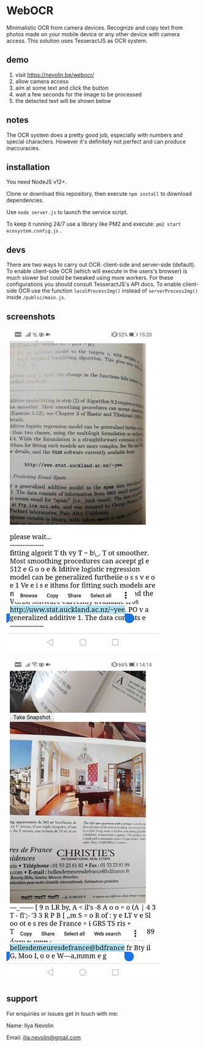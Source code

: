 # WebOCR
Minimalistic OCR from camera devices. Recognize and copy text from photos made on your mobile device or any other device with camera access. This solution uses TesseractJS as OCR system.

## demo

1. visit https://nevolin.be/webocr/
2. allow camera access
3. aim at some text and click the button
4. wait a few seconds for the image to be processed
5. the detected text will be shown below

## notes

The OCR system does a pretty good job, especially with numbers and special characters. However it's definitely not perfect and can produce inaccuracies.

## installation

You need NodeJS v12+.

Clone or download this repository, then execute `npm install` to download dependencies.

Use `node server.js` to launch the service script.

To keep it running 24/7 use a library like PM2 and execute: `pm2 start ecosystem.config.js` .

## devs

There are two ways to carry out OCR: client-side and server-side (default).
To enable client-side OCR (which will execute in the users's browser) is much slower but could be tweaked using more workers. For these configurations you should consult TesseractJS's API docs. To enable client-side OCR use the function `localProcessImg()` instead of `serverProcessImg()` inside `/public/main.js`.

## screenshots

![demo ocr 1](git_assets/demo_b3.jpg) 

![demo ocr 2](git_assets/demo_a2.jpg) 

## support
For enquiries or issues get in touch with me:

Name: Ilya Nevolin

Email: ilja.nevolin@gmail.com
